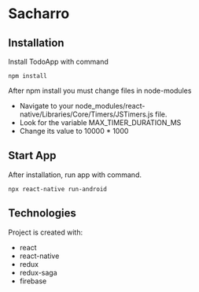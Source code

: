 # Sacharro

## Installation

Install TodoApp with command

```npm
npm install
```

After npm install you must change files in node-modules

- Navigate to your node_modules/react-native/Libraries/Core/Timers/JSTimers.js file.
- Look for the variable MAX_TIMER_DURATION_MS
- Change its value to 10000 \* 1000

## Start App

After installation, run app with command.

```npm
npx react-native run-android
```

## Technologies

Project is created with:

- react
- react-native
- redux
- redux-saga
- firebase
